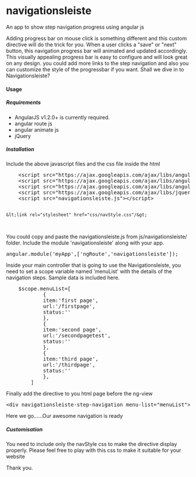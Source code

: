 <!--
  Title: Navigationsleiste
  Description: An app to show step navigation progress using angular js.
  Author: Varada Sajan
  -->

# navigationsleiste
An app to show step navigation progress using angular js

<p>
Adding progress bar on mouse click is something different and this custom directive will do the trick for you. When a user clicks a "save" or "next" button, this navigation progress bar will animated and updated accordingly.
This visually appealing progress bar is easy to configure and will look great on any design. you could add more links to the step navigation and also you can customize the style of the progressbar if you want. Shall we dive in to Navigationsleiste?
</p>

<h4 class="headerH">Usage</h4>
<h5 class="headerH">Requirements</h5>
<ul>
<li>AngularJS v1.2.0+ is currently required.</li>
<li>angular route js</li>
<li>angular animate js</li>
<li>jQuery</li>
</ul>
<h5 class="headerH">Installation</h5>
<p>Include the above javascript files and the css file inside the html </p>
<pre>
	&lt;script src="https://ajax.googleapis.com/ajax/libs/angularjs/1.5.3/angular.min.js"&gt;&lt;/script&gt;
	&lt;script src="https://ajax.googleapis.com/ajax/libs/angularjs/1.5.3/angular-route.min.js"&gt;&lt;/script&gt;
	&lt;script src="https://ajax.googleapis.com/ajax/libs/angularjs/1.5.3/angular-animate.js"&gt;&lt;/script&gt;
	&lt;script src="https://ajax.googleapis.com/ajax/libs/jquery/1.8/jquery.min.js"&gt;&lt;/script&gt;
	&lt;script src="navigationsleiste.js"&gt;&lt;/script&gt;
	
	&lt;link rel="stylesheet" href="css/navStyle.css"/&gt;
</pre>
<p>You could copy and paste the navigationsleiste.js from js/navigationsleiste/ folder. Include the module 'navigationsleiste' along with your app.</p>
<pre>
angular.module('myApp',['ngRoute','navigationsleiste']);
</pre>
<p>Inside your main controller that is going to use the Navigationsleiste, you need to set a scope variable named 'menuList' with the details of the navigation steps. Sample data is included here.</p>

<pre>
	$scope.menuList=[
			{ 
			item:'first page',
			url:'/firstpage',
			status:''
			},
			{ 
			item:'second page',
			url:'/secondpagetest',
			status:''
			},
			{ 
			item:'third page',
			url:'/thirdpage',
			status:''
			},
		]
</pre>
<p>
Finally add the directive to you html page before the ng-view
<pre>
&lt;div navigationsleiste-step-navigation menu-list="menuList"&gt;&lt;/div&gt;
</pre>
</p>
Here we go......Our awesome navigation is ready
<h5 class="headerH">Customisation</h5>
<p>You need to include only the navStyle css to make the directive display properly. Please feel free to play with this css to make it suitable for your website</p>


<p>Thank you.</p>
<br/>
